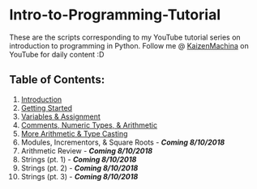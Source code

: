 # Intro-to-Programming-Tutorial
These are the scripts corresponding to my YouTube tutorial series on introduction to programming in Python.
Follow me @ [KaizenMachina](https://www.youtube.com/channel/UCMhsEEaVC8ldnOnSXO6SBvg "My Channel :D") on YouTube for daily content :D

## Table of Contents:

1. [Introduction](https://www.youtube.com/watch?v=2b42Q-30dxA)
2. [Getting Started](https://www.youtube.com/watch?v=Yodu4tjDWQA)
3. [Variables & Assignment](https://www.youtube.com/watch?v=Vou_0U2jrzY)
4. [Comments, Numeric Types, & Arithmetic](https://www.youtube.com/watch?v=jxPW8sx5y3o)
5. [More Arithmetic & Type Casting](https://www.youtube.com/watch?v=KQiqCCbeqQQ)
6. Modules, Incrementors, & Square Roots - **_Coming 8/10/2018_**
7. Arithmetic Review - **_Coming 8/10/2018_**
8. Strings (pt. 1) - **_Coming 8/10/2018_**
9. Strings (pt. 2) - **_Coming 8/10/2018_**
10. Strings (pt. 3) - **_Coming 8/10/2018_**
